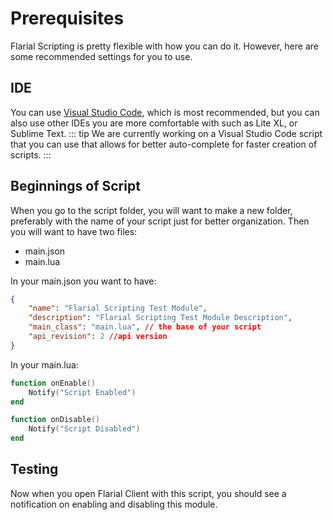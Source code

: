 # Prerequisites

Flarial Scripting is pretty flexible with how you can do it. However, here are some recommended settings for you to use.

## IDE
You can use [Visual Studio Code](https://code.visualstudio.com), which is most recommended, but you can also use other IDEs you are more comfortable with such as Lite XL, or Sublime Text.
::: tip
We are currently working on a Visual Studio Code script that you can use that allows for better auto-complete for faster creation of scripts.
:::

## Beginnings of Script
When you go to the script folder, you will want to make a new folder, preferably with the name of your script just for better organization. Then you will want to have two files:
- main.json
- main.lua

In your main.json you want to have:
```json
{
    "name": "Flarial Scripting Test Module",
    "description": "Flarial Scripting Test Module Description",
    "main_class": "main.lua", // the base of your script
    "api_revision": 2 //api version 
}
```

In your main.lua:
```lua
function onEnable()
    Notify("Script Enabled")
end

function onDisable()
    Notify("Script Disabled")
end
```

## Testing
Now when you open Flarial Client with this script, you should see a notification on enabling and disabling this module.
